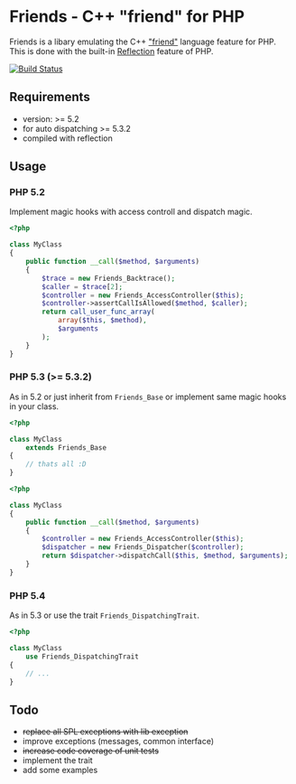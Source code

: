 # Friends - C++ "friend" for PHP
Friends is a libary emulating the C++
["friend"](http://www.parashift.com/c++-faq-lite/friends.html) language feature
for PHP. This is done with the built-in
[Reflection](http://php.net/manual/en/book.reflection.php) feature of PHP.

[![Build Status](https://secure.travis-ci.org/baranga/Friends.png)](http://travis-ci.org/baranga/Friends)


## Requirements
* version: >= 5.2
* for auto dispatching >= 5.3.2
* compiled with reflection

## Usage

### PHP 5.2
Implement magic hooks with access controll and dispatch magic.

```php
<?php

class MyClass
{
    public function __call($method, $arguments)
    {
        $trace = new Friends_Backtrace();
        $caller = $trace[2];
        $controller = new Friends_AccessController($this);
        $controller->assertCallIsAllowed($method, $caller);
        return call_user_func_array(
            array($this, $method),
            $arguments
        );
    }
}
```

### PHP 5.3 (>= 5.3.2)
As in 5.2 or just inherit from `Friends_Base` or implement same magic hooks in
your class.

```php
<?php

class MyClass
    extends Friends_Base
{
    // thats all :D
}
```

```php
<?php

class MyClass
{
    public function __call($method, $arguments)
    {
        $controller = new Friends_AccessController($this);
        $dispatcher = new Friends_Dispatcher($controller);
        return $dispatcher->dispatchCall($this, $method, $arguments);
    }
}
```

### PHP 5.4
As in 5.3 or use the trait `Friends_DispatchingTrait`.

```php
<?php

class MyClass
    use Friends_DispatchingTrait
{
    // ...
}
```

## Todo
* ~~replace all SPL exceptions with lib exception~~
* improve exceptions (messages, common interface)
* ~~increase code coverage of unit tests~~
* implement the trait
* add some examples
